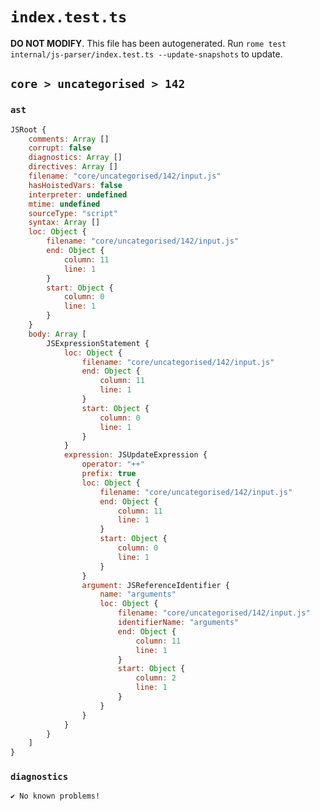 # `index.test.ts`

**DO NOT MODIFY**. This file has been autogenerated. Run `rome test internal/js-parser/index.test.ts --update-snapshots` to update.

## `core > uncategorised > 142`

### `ast`

```javascript
JSRoot {
	comments: Array []
	corrupt: false
	diagnostics: Array []
	directives: Array []
	filename: "core/uncategorised/142/input.js"
	hasHoistedVars: false
	interpreter: undefined
	mtime: undefined
	sourceType: "script"
	syntax: Array []
	loc: Object {
		filename: "core/uncategorised/142/input.js"
		end: Object {
			column: 11
			line: 1
		}
		start: Object {
			column: 0
			line: 1
		}
	}
	body: Array [
		JSExpressionStatement {
			loc: Object {
				filename: "core/uncategorised/142/input.js"
				end: Object {
					column: 11
					line: 1
				}
				start: Object {
					column: 0
					line: 1
				}
			}
			expression: JSUpdateExpression {
				operator: "++"
				prefix: true
				loc: Object {
					filename: "core/uncategorised/142/input.js"
					end: Object {
						column: 11
						line: 1
					}
					start: Object {
						column: 0
						line: 1
					}
				}
				argument: JSReferenceIdentifier {
					name: "arguments"
					loc: Object {
						filename: "core/uncategorised/142/input.js"
						identifierName: "arguments"
						end: Object {
							column: 11
							line: 1
						}
						start: Object {
							column: 2
							line: 1
						}
					}
				}
			}
		}
	]
}
```

### `diagnostics`

```
✔ No known problems!

```
